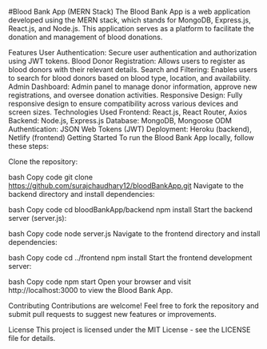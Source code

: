 #Blood Bank App (MERN Stack)
The Blood Bank App is a web application developed using the MERN stack, which stands for MongoDB, Express.js, React.js, and Node.js. This application serves as a platform to facilitate the donation and management of blood donations.

Features
User Authentication: Secure user authentication and authorization using JWT tokens.
Blood Donor Registration: Allows users to register as blood donors with their relevant details.
Search and Filtering: Enables users to search for blood donors based on blood type, location, and availability.
Admin Dashboard: Admin panel to manage donor information, approve new registrations, and oversee donation activities.
Responsive Design: Fully responsive design to ensure compatibility across various devices and screen sizes.
Technologies Used
Frontend: React.js, React Router, Axios
Backend: Node.js, Express.js
Database: MongoDB, Mongoose ODM
Authentication: JSON Web Tokens (JWT)
Deployment: Heroku (backend), Netlify (frontend)
Getting Started
To run the Blood Bank App locally, follow these steps:

Clone the repository:

bash
Copy code
git clone https://github.com/surajchaudhary12/bloodBankApp.git
Navigate to the backend directory and install dependencies:

bash
Copy code
cd bloodBankApp/backend
npm install
Start the backend server (server.js):

bash
Copy code
node server.js
Navigate to the frontend directory and install dependencies:

bash
Copy code
cd ../frontend
npm install
Start the frontend development server:

bash
Copy code
npm start
Open your browser and visit http://localhost:3000 to view the Blood Bank App.

Contributing
Contributions are welcome! Feel free to fork the repository and submit pull requests to suggest new features or improvements.

License
This project is licensed under the MIT License - see the LICENSE file for details.
